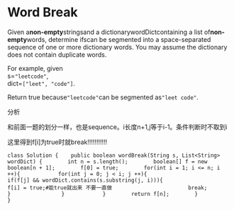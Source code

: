 # Word Break

Given a**non-empty**stringsand a dictionarywordDictcontaining a list of**non-empty**words, determine ifscan be segmented into a space-separated sequence of one or more dictionary words. You may assume the dictionary does not contain duplicate words.

For example, given  
s=`"leetcode"`,  
dict=`["leet", "code"]`.

Return true because`"leetcode"`can be segmented as`"leet code"`.

分析

和前面一题的划分一样，也是sequence。i长度n+1,j等于i-1。条件判断时不取到i

这里得到f\[i\]为true时就break!!!!!!!!!!!

```text
class Solution {    public boolean wordBreak(String s, List<String> wordDict) {        int n = s.length();        boolean[] f = new boolean[n + 1];        f[0] = true;        for(int i = 1; i <= n; i ++){            for(int j = 0; j < i; j ++){                    if(f[j] && wordDict.contains(s.substring(j, i))){                        f[i] = true;#能true就出来 不要一直做                        break;                    }                }            }        return f[n];        }            }
```

